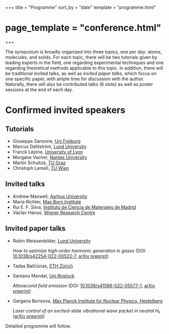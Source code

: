 +++
title = "Programme"
sort_by = "date"
template = "programme.html"
# page_template = "conference.html"
+++

The symposium is broadly organized into three topics, one per day:
atoms, molecules, and solids. For each topic, there will be two
tutorials given by leading experts in the field, one regarding
experimental techniques and one regarding theoretical methods
applicable to this topic. In addition, there will be traditional
invited talks, as well as _invited paper talks_, which focus on one
specific paper, with ample time for discussion with the
author. Naturally, there will also be contributed talks (6 slots) as
well as poster sessions at the end of each day.

# Confirmed invited speakers

## Tutorials
- Giuseppe Sansone, [Uni Freiburg](https://www.atto.uni-freiburg.de/en)
- Marcus Dahlström, [Lund University](http://www.matfys.lth.se/staff/Marcus.Dahlstrom/index.html)
- Franck Lépine, [University of Lyon](https://ilm.univ-lyon1.fr/index.php?option=com_content&view=article&id=53)
- Morgane Vacher, [Nantes University](https://morganevacher.wordpress.com/)
- Martin Schultze, [TU Graz](https://www.tugraz.at/institute/iep/home/)
- Christoph Lemell, [TU Wien](http://concord.itp.tuwien.ac.at/~lemell/)

## Invited talks

- Andrew Maxwell, [Aarhus University](https://asmaxwell.github.io/)
- Maria Richter, [Max Born Institute](https://mbi-berlin.de/p/mariarichter)
- Rui E. F. Silva, [Instituto de Ciencia de Materiales de Madrid](https://ruiefdasilva.wixsite.com/ruiefdasilva)
- Václav Hanus, [Wigner Research Centre](https://femtolab.hu/)

## Invited paper talks

- Robin Weissenbilder, [Lund University](https://www.atomic.physics.lu.se/research/attosecond-physics-from-lasers-to-applications/)

    _How to optimize high-order harmonic generation in gases_ (DOI:
    [10.1038/s42254-022-00522-7](https://doi.org/10.1038/s42254-022-00522-7),
    [arXiv preprint](https://arxiv.org/abs/2202.08202))

- Tadas Balčiūnas, [ETH Zürich](https://atto.ethz.ch/)

- Santanu Mandal, [Uni Rostock](https://www.xplab.physik.uni-rostock.de/)

    _Attosecond field emission_ (DOI:
    [10.1038/s41586-022-05577-1](https://doi.org/10.1038/s41586-022-05577-1),
    [arXiv preprint](https://arxiv.org/abs/2206.08895))

- Gergana Borisova, [Max Planck Institute for Nuclear Physics,
  Heidelberg](https://www.mpi-hd.mpg.de/mpi/en/research/scientific-divisions-and-groups/quantum-dynamicscontrol)

    _Laser control of an excited-state vibrational wave packet in
    neutral H₂_ ([arXiv preprint](https://arxiv.org/abs/2301.03908))

Detailed programme will follow.
